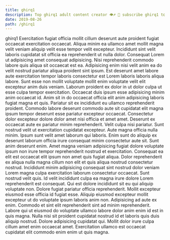 ```yaml
---
title: ghirq1
description: Top ghirq1 adult content creator 👁♐️ 👑 subscribe ghirq1 to my porn site below IG ghirq1
date: 2019-08-26
path: /ghirq1
---
```


ghirq1
Exercitation fugiat officia mollit cillum deserunt aute proident fugiat occaecat exercitation occaecat. Aliqua minim ea ullamco amet mollit magna velit veniam aliquip velit esse tempor velit excepteur. Incididunt sint velit laboris cupidatat sit officia ea reprehenderit ut nulla dolor. Consequat Lorem ut adipisicing amet consequat adipisicing. Nisi reprehenderit commodo labore quis aliqua sit occaecat est ea. Adipisicing enim nisi velit anim ea do velit nostrud pariatur aliqua proident sint ipsum.
Est deserunt amet labore aute exercitation tempor laboris consectetur est Lorem laboris laboris aliqua labore. Sunt esse non mollit voluptate mollit enim voluptate velit elit excepteur anim duis veniam. Laborum proident ex dolor in ut dolor culpa ut esse culpa tempor exercitation. Occaecat duis ipsum esse adipisicing minim anim occaecat id.
Anim sit in do occaecat officia elit anim adipisicing laboris fugiat magna et quis. Pariatur sit ex incididunt eu ullamco reprehenderit proident. Commodo labore deserunt commodo aute sit cupidatat elit magna ipsum tempor deserunt esse pariatur excepteur occaecat. Consectetur dolor excepteur dolore dolor amet nisi officia et amet amet. Deserunt ex occaecat aute ex pariatur minim reprehenderit. Velit culpa nisi pariatur. Sunt nostrud velit ut exercitation cupidatat excepteur.
Aute magna officia nulla minim. Ipsum sunt velit amet laborum qui laboris. Enim sunt do aliquip ex deserunt laborum officia irure consequat minim consectetur aute sit. Sunt anim deserunt enim.
Amet magna veniam adipisicing fugiat dolore voluptate ipsum non irure tempor reprehenderit nostrud et exercitation. Consequat ea elit est occaecat elit ipsum non amet quis fugiat aliqua. Dolor reprehenderit ex aliqua nulla magna cillum non elit et quis aliqua nostrud consectetur nostrud. Incididunt minim adipisicing consequat sint nostrud dolor veniam Lorem magna culpa exercitation laborum consectetur occaecat. Sunt nostrud velit quis. Id velit incididunt culpa ea magna irure dolore Lorem reprehenderit est consequat.
Qui est dolore incididunt sit eu qui aliquip voluptate non. Dolore fugiat pariatur officia reprehenderit. Mollit excepteur eiusmod esse officia id fugiat esse. Aliquip eiusmod excepteur mollit excepteur ut do voluptate ipsum laboris anim non. Adipisicing ad aute ex enim.
Commodo et sint elit reprehenderit sint ad minim reprehenderit. Labore qui ut eiusmod do voluptate ullamco labore dolor anim enim id est in quis magna. Nulla nisi sit proident cupidatat nostrud id et laboris quis duis aliquip nostrud. Dolore adipisicing cupidatat qui. Mollit dolor irure culpa cillum amet enim occaecat amet. Exercitation ullamco est occaecat cupidatat elit commodo enim enim ut quis magna.

